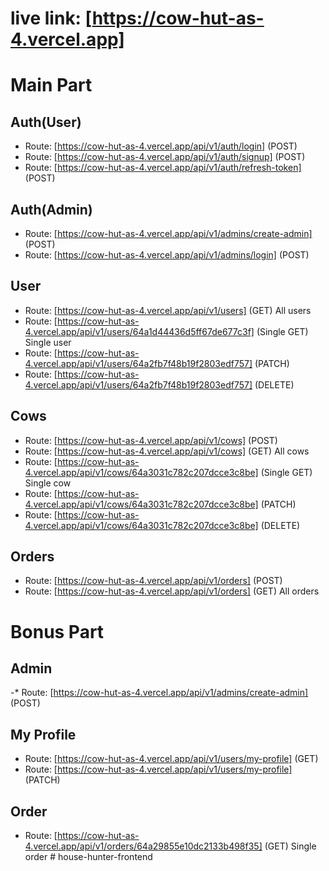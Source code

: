 # live link: [https://cow-hut-as-4.vercel.app]

# Main Part

## Auth(User)

- Route: [https://cow-hut-as-4.vercel.app/api/v1/auth/login] (POST)
- Route: [https://cow-hut-as-4.vercel.app/api/v1/auth/signup] (POST)
- Route: [https://cow-hut-as-4.vercel.app/api/v1/auth/refresh-token] (POST)

## Auth(Admin)

- Route: [https://cow-hut-as-4.vercel.app/api/v1/admins/create-admin] (POST)
- Route: [https://cow-hut-as-4.vercel.app/api/v1/admins/login] (POST)

## User

- Route: [https://cow-hut-as-4.vercel.app/api/v1/users] (GET) All users
- Route: [https://cow-hut-as-4.vercel.app/api/v1/users/64a1d44436d5ff67de677c3f] (Single GET) Single user
- Route: [https://cow-hut-as-4.vercel.app/api/v1/users/64a2fb7f48b19f2803edf757] (PATCH)
- Route: [https://cow-hut-as-4.vercel.app/api/v1/users/64a2fb7f48b19f2803edf757] (DELETE)

## Cows

- Route: [https://cow-hut-as-4.vercel.app/api/v1/cows] (POST)
- Route: [https://cow-hut-as-4.vercel.app/api/v1/cows] (GET) All cows
- Route: [https://cow-hut-as-4.vercel.app/api/v1/cows/64a3031c782c207dcce3c8be] (Single GET) Single cow
- Route: [https://cow-hut-as-4.vercel.app/api/v1/cows/64a3031c782c207dcce3c8be] (PATCH)
- Route: [https://cow-hut-as-4.vercel.app/api/v1/cows/64a3031c782c207dcce3c8be] (DELETE)

## Orders

- Route: [https://cow-hut-as-4.vercel.app/api/v1/orders] (POST)
- Route: [https://cow-hut-as-4.vercel.app/api/v1/orders] (GET) All orders

# Bonus Part

## Admin

-\* Route: [https://cow-hut-as-4.vercel.app/api/v1/admins/create-admin] (POST)

## My Profile

- Route: [https://cow-hut-as-4.vercel.app/api/v1/users/my-profile] (GET)
- Route: [https://cow-hut-as-4.vercel.app/api/v1/users/my-profile] (PATCH)

## Order

- Route: [https://cow-hut-as-4.vercel.app/api/v1/orders/64a29855e10dc2133b498f35] (GET) Single order
  #   h o u s e - h u n t e r - f r o n t e n d 
   
   
